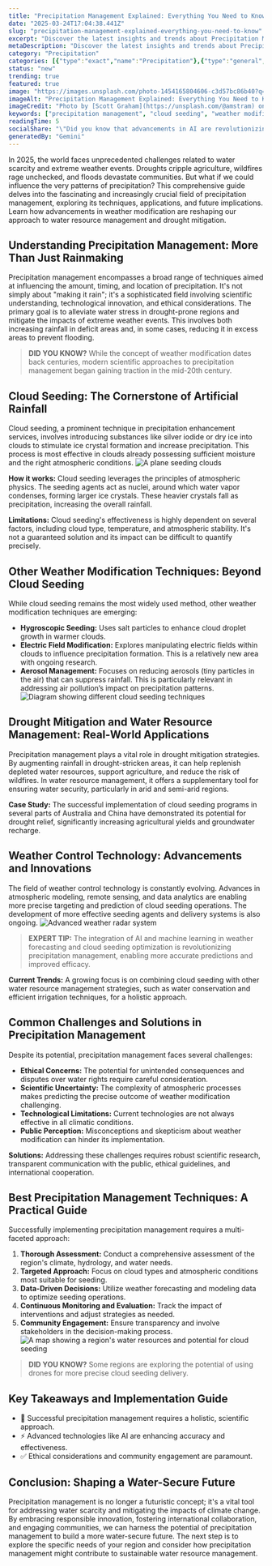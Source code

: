```yaml
---
title: "Precipitation Management Explained: Everything You Need to Know"
date: "2025-03-24T17:04:38.441Z"
slug: "precipitation-management-explained-everything-you-need-to-know"
excerpt: "Discover the latest insights and trends about Precipitation Management. This comprehensive guide covers everything you need to know about Precipitation Management in 2025."
metaDescription: "Discover the latest insights and trends about Precipitation Management. This comprehensive guide covers everything you need to know about Precipitation Man..."
category: "Precipitation"
categories: [{"type":"exact","name":"Precipitation"},{"type":"general","name":"Environmental Science"},{"type":"medium","name":"Water Resources"},{"type":"specific","name":"Cloud Seeding"},{"type":"niche","name":"Iodine Nucleation"}]
status: "new"
trending: true
featured: true
image: "https://images.unsplash.com/photo-1454165804606-c3d57bc86b40?q=85&w=1200&fit=max&fm=webp&auto=compress"
imageAlt: "Precipitation Management Explained: Everything You Need to Know"
imageCredit: "Photo by [Scott Graham](https://unsplash.com/@amstram) on Unsplash"
keywords: ["precipitation management", "cloud seeding", "weather modification", "artificial rainfall", "drought mitigation", "water resource management", "increase rainfall", "weather control technology", "precipitation enhancement services", "best precipitation management techniques"]
readingTime: 5
socialShare: "\"Did you know that advancements in AI are revolutionizing precipitation management, allowing for more precise and effective rainfall enhancement?  The future of water security may depend on it!\""
generatedBy: "Gemini"
---
```




In 2025, the world faces unprecedented challenges related to water scarcity and extreme weather events.  Droughts cripple agriculture, wildfires rage unchecked, and floods devastate communities.  But what if we could influence the very patterns of precipitation?  This comprehensive guide delves into the fascinating and increasingly crucial field of precipitation management, exploring its techniques, applications, and future implications.  Learn how advancements in weather modification are reshaping our approach to water resource management and drought mitigation.

## Understanding Precipitation Management: More Than Just Rainmaking

Precipitation management encompasses a broad range of techniques aimed at influencing the amount, timing, and location of precipitation.  It's not simply about "making it rain"; it's a sophisticated field involving scientific understanding, technological innovation, and ethical considerations.  The primary goal is to alleviate water stress in drought-prone regions and mitigate the impacts of extreme weather events.  This involves both increasing rainfall in deficit areas and, in some cases, reducing it in excess areas to prevent flooding.

> **DID YOU KNOW?**  While the concept of weather modification dates back centuries, modern scientific approaches to precipitation management began gaining traction in the mid-20th century.

## Cloud Seeding: The Cornerstone of Artificial Rainfall

Cloud seeding, a prominent technique in precipitation enhancement services, involves introducing substances like silver iodide or dry ice into clouds to stimulate ice crystal formation and increase precipitation.  This process is most effective in clouds already possessing sufficient moisture and the right atmospheric conditions.  ![A plane seeding clouds](https://images.unsplash.com/photo-1454165804606-c3d57bc86b40?q=85&w=1200&fit=max&fm=webp&auto=compress)

**How it works:**  Cloud seeding leverages the principles of atmospheric physics.  The seeding agents act as nuclei, around which water vapor condenses, forming larger ice crystals. These heavier crystals fall as precipitation, increasing the overall rainfall.

**Limitations:** Cloud seeding's effectiveness is highly dependent on several factors, including cloud type, temperature, and atmospheric stability. It's not a guaranteed solution and its impact can be difficult to quantify precisely.

## Other Weather Modification Techniques: Beyond Cloud Seeding

While cloud seeding remains the most widely used method, other weather modification techniques are emerging:

* **Hygroscopic Seeding:** Uses salt particles to enhance cloud droplet growth in warmer clouds.
* **Electric Field Modification:** Explores manipulating electric fields within clouds to influence precipitation formation.  This is a relatively new area with ongoing research.
* **Aerosol Management:** Focuses on reducing aerosols (tiny particles in the air) that can suppress rainfall.  This is particularly relevant in addressing air pollution’s impact on precipitation patterns. ![Diagram showing different cloud seeding techniques](https://images.unsplash.com/photo-1542626991-cbc4e32524cc?q=85&w=1200&fit=max&fm=webp&auto=compress)

## Drought Mitigation and Water Resource Management: Real-World Applications

Precipitation management plays a vital role in drought mitigation strategies.  By augmenting rainfall in drought-stricken areas, it can help replenish depleted water resources, support agriculture, and reduce the risk of wildfires.  In water resource management, it offers a supplementary tool for ensuring water security, particularly in arid and semi-arid regions.

**Case Study:**  The successful implementation of cloud seeding programs in several parts of Australia and China have demonstrated its potential for drought relief, significantly increasing agricultural yields and groundwater recharge.

##  Weather Control Technology: Advancements and Innovations

The field of weather control technology is constantly evolving.  Advances in atmospheric modeling, remote sensing, and data analytics are enabling more precise targeting and prediction of cloud seeding operations.  The development of more effective seeding agents and delivery systems is also ongoing. ![Advanced weather radar system](https://images.unsplash.com/photo-1552664730-d307ca884978?q=85&w=1200&fit=max&fm=webp&auto=compress)

> **EXPERT TIP:**  The integration of AI and machine learning in weather forecasting and cloud seeding optimization is revolutionizing precipitation management, enabling more accurate predictions and improved efficacy.

**Current Trends:**  A growing focus is on combining cloud seeding with other water resource management strategies, such as water conservation and efficient irrigation techniques, for a holistic approach.

## Common Challenges and Solutions in Precipitation Management

Despite its potential, precipitation management faces several challenges:

* **Ethical Concerns:**  The potential for unintended consequences and disputes over water rights require careful consideration.
* **Scientific Uncertainty:**  The complexity of atmospheric processes makes predicting the precise outcome of weather modification challenging.
* **Technological Limitations:**  Current technologies are not always effective in all climatic conditions.
* **Public Perception:**  Misconceptions and skepticism about weather modification can hinder its implementation.

**Solutions:**  Addressing these challenges requires robust scientific research, transparent communication with the public, ethical guidelines, and international cooperation.

## Best Precipitation Management Techniques: A Practical Guide

Successfully implementing precipitation management requires a multi-faceted approach:

1. **Thorough Assessment:**  Conduct a comprehensive assessment of the region's climate, hydrology, and water needs.
2. **Targeted Approach:**  Focus on cloud types and atmospheric conditions most suitable for seeding.
3. **Data-Driven Decisions:**  Utilize weather forecasting and modeling data to optimize seeding operations.
4. **Continuous Monitoring and Evaluation:**  Track the impact of interventions and adjust strategies as needed.
5. **Community Engagement:**  Ensure transparency and involve stakeholders in the decision-making process. ![A map showing a region's water resources and potential for cloud seeding](https://images.unsplash.com/photo-1531403009284-440f080d1e12?q=85&w=1200&fit=max&fm=webp&auto=compress)

> **DID YOU KNOW?**  Some regions are exploring the potential of using drones for more precise cloud seeding delivery.

## Key Takeaways and Implementation Guide

* 🔑 Successful precipitation management requires a holistic, scientific approach.
* ⚡ Advanced technologies like AI are enhancing accuracy and effectiveness.
* ✅ Ethical considerations and community engagement are paramount.

## Conclusion: Shaping a Water-Secure Future

Precipitation management is no longer a futuristic concept; it's a vital tool for addressing water scarcity and mitigating the impacts of climate change.  By embracing responsible innovation, fostering international collaboration, and engaging communities, we can harness the potential of precipitation management to build a more water-secure future.  The next step is to explore the specific needs of your region and consider how precipitation management might contribute to sustainable water resource management.

